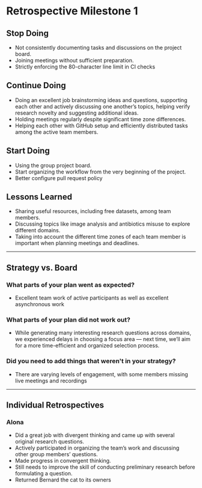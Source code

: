 # Retrospective Milestone 1

## Stop Doing

- Not consistently documenting tasks and discussions on the project board.  
- Joining meetings without sufficient preparation.
- Strictly enforcing the 80-character line limit in CI checks

## Continue Doing

- Doing an excellent job brainstorming ideas and questions, supporting
each other and actively discussing one another’s topics, helping
verify research novelty and suggesting additional ideas.  
- Holding meetings regularly despite significant time zone
differences.  
- Helping each other with GitHub setup and efficiently distributed tasks
among the active team members.  

## Start Doing

- Using the group project board.
- Start organizing the workflow from the very beginning of the project.
- Better configure pull request policy

## Lessons Learned

- Sharing useful resources, including free datasets, among team members.  
- Discussing topics like image analysis and antibiotics misuse to explore
different domains.
- Taking into account the different time zones of each team member is
important when planning meetings and deadlines.
  
---

## Strategy vs. Board

### What parts of your plan went as expected?

- Excellent team work of active participants as well as excellent asynchronous work
  
### What parts of your plan did not work out?

- While generating many interesting research questions across domains, we
experienced delays in choosing a focus area — next time, we’ll aim for a
more time-efficient and organized selection process.

### Did you need to add things that weren't in your strategy?

- There are varying levels of engagement, with some members missing live
meetings and recordings

---

## Individual Retrospectives

### Alona

- Did a great job with divergent thinking and came up with several  
  original research questions.  
- Actively participated in organizing the team’s work and discussing  
  other group members’ questions.  
- Made progress in convergent thinking.  
- Still needs to improve the skill of conducting preliminary
research before formulating a question.  
- Returned Bernard the cat to its owners
